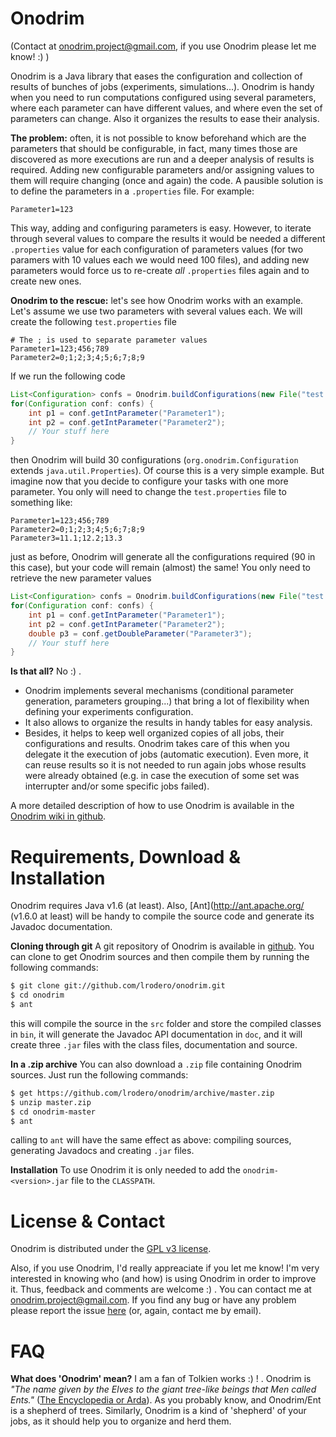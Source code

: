 Onodrim
=======

(Contact at <onodrim.project@gmail.com>, if you use Onodrim please let me know! :) )

Onodrim is a Java library that eases the configuration and collection of results of bunches of jobs (experiments, simulations...). Onodrim is handy when you need to run computations configured using several parameters, where each parameter can have different values, and where even the set of parameters can change. Also it organizes the results to ease their analysis.

**The problem:** often, it is not possible to know beforehand which are the parameters that should be configurable, in fact, many times those are discovered as more executions are run and a deeper analysis of results is required. Adding new configurable parameters and/or assigning values to them will require changing (once and again) the code. A pausible solution is to define the parameters in a `.properties` file. For example:
```properties
Parameter1=123
```

This way, adding and configuring parameters is easy. However, to iterate through several values to compare the results it would be needed a different `.properties` value for each configuration of parameters values (for two paramers with 10 values each we would need 100 files), and adding new parameters would force us to re-create *all* `.properties` files again and to create new ones.

**Onodrim to the rescue:** let's see how Onodrim works with an example. Let's assume we use two parameters with several values each. We will create the following `test.properties` file
```properties
# The ; is used to separate parameter values
Parameter1=123;456;789
Parameter2=0;1;2;3;4;5;6;7;8;9
```

If we run the following code
```java
List<Configuration> confs = Onodrim.buildConfigurations(new File("test.properties"));
for(Configuration conf: confs) {
    int p1 = conf.getIntParameter("Parameter1");
    int p2 = conf.getIntParameter("Parameter2");
    // Your stuff here
}
```

then Onodrim will build 30 configurations (`org.onodrim.Configuration` extends `java.util.Properties`). Of course this is a very simple example. But imagine now that you decide to configure your tasks with one more parameter. You only will need to change the `test.properties` file to something like:
```properties
Parameter1=123;456;789
Parameter2=0;1;2;3;4;5;6;7;8;9
Parameter3=11.1;12.2;13.3
```

just as before, Onodrim will generate all the configurations required (90 in this case), but your code will remain (almost) the same! You only need to retrieve the new parameter values
```java
List<Configuration> confs = Onodrim.buildConfigurations(new File("test.properties"));
for(Configuration conf: confs) {
    int p1 = conf.getIntParameter("Parameter1");
    int p2 = conf.getIntParameter("Parameter2");
    double p3 = conf.getDoubleParameter("Parameter3");
    // Your stuff here
}
```

**Is that all?** No :) .
- Onodrim implements several mechanisms (conditional parameter generation, parameters grouping...) that bring a lot of flexibility when defining your experiments configuration.
- It also allows to organize the results in handy tables for easy analysis.
- Besides, it helps to keep well organized copies of all jobs, their configurations and results. Onodrim takes care of this when you delegate it the execution of jobs (automatic execution). Even more, it can reuse results so it is not needed to run again jobs whose results were already obtained (e.g. in case the execution of some set was interrupter and/or some specific jobs failed).

A more detailed description of how to use Onodrim is available in the [Onodrim wiki in github](https://github.com/lrodero/onodrim/wiki).

Requirements, Download & Installation
=====================================

Onodrim requires Java v1.6 (at least). Also, [Ant](http://ant.apache.org/ (v1.6.0 at least) will be handy to compile the source code and generate its Javadoc documentation.

**Cloning through git** A git repository of Onodrim is available in [github](https://github.com/lrodero/onodrim). You can clone to get Onodrim sources and then compile them by running the following commands:
```bash
$ git clone git://github.com/lrodero/onodrim.git
$ cd onodrim
$ ant
```

this will compile the source in the `src` folder and store the compiled classes in `bin`, it will generate the Javadoc API documentation in `doc`, and it will create three `.jar` files with the class files, documentation and source.

**In a .zip archive** You can also download a `.zip` file containing Onodrim sources. Just run the following commands:
```bash
$ get https://github.com/lrodero/onodrim/archive/master.zip
$ unzip master.zip
$ cd onodrim-master
$ ant
```

calling to `ant` will have the same effect as above: compiling sources, generating Javadocs and creating `.jar` files.

**Installation** To use Onodrim it is only needed to add the `onodrim-<version>.jar` file to the `CLASSPATH`.

License & Contact
=================
Onodrim is distributed under the [GPL v3 license](http://www.gnu.org/licenses/gpl.html).

Also, if you use Onodrim, I'd really appreaciate if you let me know! I'm very interested in knowing who (and how) is using Onodrim in order to improve it. Thus, feedback and comments are welcome :) . You can contact me at <onodrim.project@gmail.com>. If you find any bug or have any problem please report the issue [here](https://github.com/lrodero/onodrim/issues) (or, again, contact me by email). 

FAQ
===
**What does 'Onodrim' mean?** I am a fan of Tolkien works :) ! . Onodrim is _"The name given by the Elves to the giant tree-like beings that Men called Ents."_ ([The Encyclopedia or Arda](http://www.glyphweb.com/arda/o/onodrim.html)). As you probably know, and Onodrim/Ent is a shepherd of trees. Similarly, Onodrim is a kind of 'shepherd' of your jobs, as it should help you to organize and herd them. 
